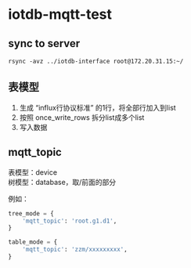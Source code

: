 # iotdb-mqtt-test

## sync to server

```shell
rsync -avz ../iotdb-interface root@172.20.31.15:~/
```


## 表模型
1. 生成 “influx行协议标准” 的1行，将全部行加入到list  
2. 按照 once_write_rows 拆分list成多个list
3. 写入数据


## mqtt_topic
表模型：device  
树模型：database，取/前面的部分

例如：
```python
tree_mode = {
    'mqtt_topic': 'root.g1.d1',
}

table_mode = {
    'mqtt_topic': 'zzm/xxxxxxxxx',
}
```
